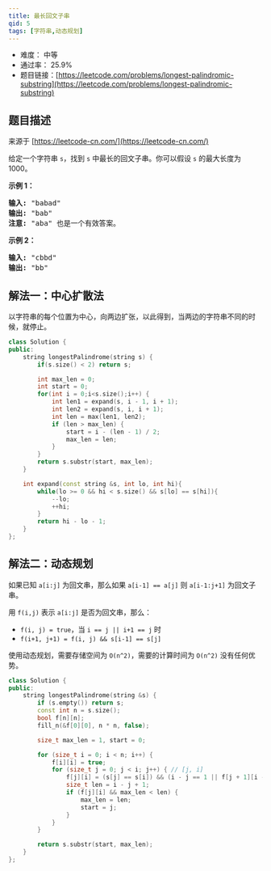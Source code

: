 ```yaml
---
title: 最长回文子串
qid: 5
tags: [字符串,动态规划]
---
```



- 难度： 中等
- 通过率： 25.9%
- 题目链接：[https://leetcode.com/problems/longest-palindromic-substring](https://leetcode.com/problems/longest-palindromic-substring)


## 题目描述

来源于 [https://leetcode-cn.com/](https://leetcode-cn.com/)

<p>给定一个字符串 <code>s</code>，找到 <code>s</code> 中最长的回文子串。你可以假设&nbsp;<code>s</code> 的最大长度为 1000。</p>

<p><strong>示例 1：</strong></p>

<pre><strong>输入:</strong> &quot;babad&quot;
<strong>输出:</strong> &quot;bab&quot;
<strong>注意:</strong> &quot;aba&quot; 也是一个有效答案。
</pre>

<p><strong>示例 2：</strong></p>

<pre><strong>输入:</strong> &quot;cbbd&quot;
<strong>输出:</strong> &quot;bb&quot;
</pre>



## 解法一：中心扩散法

以字符串的每个位置为中心，向两边扩张，以此得到，当两边的字符串不同的时候，就停止。

```cpp
class Solution {
public:
    string longestPalindrome(string s) {
        if(s.size() < 2) return s;

        int max_len = 0;
        int start = 0;
        for(int i = 0;i<s.size();i++) {
            int len1 = expand(s, i - 1, i + 1);
            int len2 = expand(s, i, i + 1);
            int len = max(len1, len2);
            if (len > max_len) {
                start = i - (len - 1) / 2;
                max_len = len;
            }
        }
        return s.substr(start, max_len);
    }

    int expand(const string &s, int lo, int hi){
        while(lo >= 0 && hi < s.size() && s[lo] == s[hi]){
            --lo;
            ++hi;
        }
        return hi - lo - 1;
    }
};
```

## 解法二：动态规划

如果已知 `a[i:j]` 为回文串，那么如果 `a[i-1] == a[j]` 则 `a[i-1:j+1]` 为回文子串。

用 `f(i,j)` 表示 `a[i:j]` 是否为回文串，那么：

- `f(i, j) = true`，当 `i == j || i+1 == j` 时
- `f(i+1, j+1) = f(i, j) && s[i-1] == s[j]`

使用动态规划，需要存储空间为 `O(n^2)`，需要的计算时间为 `O(n^2)` 没有任何优势。

```c++
class Solution {
public:
    string longestPalindrome(string &s) {
        if (s.empty()) return s;
        const int n = s.size();
        bool f[n][n];
        fill_n(&f[0][0], n * n, false);

        size_t max_len = 1, start = 0;

        for (size_t i = 0; i < n; i++) {
            f[i][i] = true;
            for (size_t j = 0; j < i; j++) { // [j, i]
                f[j][i] = (s[j] == s[i]) && (i - j == 1 || f[j + 1][i - 1]);
                size_t len = i - j + 1;
                if (f[j][i] && max_len < len) {
                    max_len = len;
                    start = j;
                }
            }
        }

        return s.substr(start, max_len);
    }
};
```